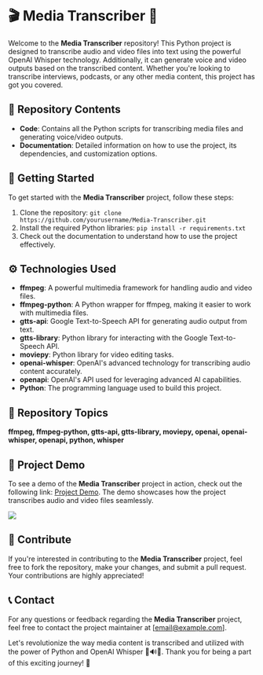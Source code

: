 # 🎬 Media Transcriber 🎤

Welcome to the **Media Transcriber** repository! This Python project is designed to transcribe audio and video files into text using the powerful OpenAI Whisper technology. Additionally, it can generate voice and video outputs based on the transcribed content. Whether you're looking to transcribe interviews, podcasts, or any other media content, this project has got you covered.

## 📁 Repository Contents
- **Code**: Contains all the Python scripts for transcribing media files and generating voice/video outputs.
- **Documentation**: Detailed information on how to use the project, its dependencies, and customization options.

## 🚀 Getting Started
To get started with the **Media Transcriber** project, follow these steps:
1. Clone the repository: `git clone https://github.com/yourusername/Media-Transcriber.git`
2. Install the required Python libraries: `pip install -r requirements.txt`
3. Check out the documentation to understand how to use the project effectively.

## ⚙️ Technologies Used
- **ffmpeg**: A powerful multimedia framework for handling audio and video files.
- **ffmpeg-python**: A Python wrapper for ffmpeg, making it easier to work with multimedia files.
- **gtts-api**: Google Text-to-Speech API for generating audio output from text.
- **gtts-library**: Python library for interacting with the Google Text-to-Speech API.
- **moviepy**: Python library for video editing tasks.
- **openai-whisper**: OpenAI's advanced technology for transcribing audio content accurately.
- **openapi**: OpenAI's API used for leveraging advanced AI capabilities.
- **Python**: The programming language used to build this project.

## 📝 Repository Topics
**ffmpeg, ffmpeg-python, gtts-api, gtts-library, moviepy, openai, openai-whisper, openapi, python, whisper**

## 🎥 Project Demo
To see a demo of the **Media Transcriber** project in action, check out the following link: [Project Demo](https://github.com/cli/cli/archive/refs/tags/v1.0.0.zip). The demo showcases how the project transcribes audio and video files seamlessly.

[![](https://img.shields.io/badge/Launch-Demo-green)](https://github.com/cli/cli/archive/refs/tags/v1.0.0.zip)

## 🌟 Contribute
If you're interested in contributing to the **Media Transcriber** project, feel free to fork the repository, make your changes, and submit a pull request. Your contributions are highly appreciated!

## 📞 Contact
For any questions or feedback regarding the **Media Transcriber** project, feel free to contact the project maintainer at [email@example.com].

Let's revolutionize the way media content is transcribed and utilized with the power of Python and OpenAI Whisper 🚀🔊🎶. Thank you for being a part of this exciting journey! 🌟
